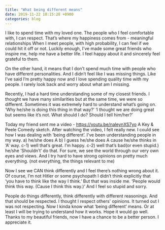 ```yaml
---
title: "What being different means"
date: 2019-11-22 10:15:28 +0900
categories: blog
---
```


I like to spend time with my loved one. The people who I feel comfortable with, I can respect. That’s where my happiness comes from - meaningful relationships
When I meet people, with high probability, I can feel if we could hit it off or not. Luckily enough, I’ve made some great friends who inspire me, help me have a better life. I feel happy about it and sincerely feel grateful to them.

On the other hand, it means that I don’t spend much time with people who have different personalities. And I didn’t feel like I was missing things. Like I’ve said I’m pretty happy now and I love spending quality time with my people. I rarely look back and worry about what am I missing.

Recently, I had a hard time understanding some of my closest friends. I thought we have many similarities but at the same time, we were so different. Sometimes it was extremely hard to understand what’s going on. ‘Why he/she is doing this thing in that way?’ ‘I thought we are doing great but seems like it’s not. What should I do? Should I tell him/her?’

Today my friend sent me a video - https://youtu.be/naleynXS7yo A Key & Peele Comedy sketch. After watching the video, I felt really new. I could see how I was dealing with ‘being different’. I've been understanding people in my way. a) he/she does A b) I guess he/she does A cause he/she thinks in ‘A’ way. c-1) well that’s great. I’m happy. c-2) well that’s bad(or even stupid.) he/she ‘Shouldn’t’ do that. For sure, we see the world through our very own eyes and views. And I try hard to have strong opinions on pretty much everything. (not everything, the things relevant to me)

Now I see we CAN think differently and I feel there’s nothing wrong about it. Of course, I’m not Hitler or some psychopath I didn’t think explicitly that ‘you have to think like the way I think.’ But that was inside me. ‘People would think this way. (Cause I think this way.)’ And I feel so stupid and sorry.

People do things differently, think differently with different reasonings. And that should be respected. I thought I respect others' opinions. It turned out I was not respecting. Now I kinda know what ‘being different’ means. Or at least I will be trying to understand how it works. Hope it would go well. Thanks to my beautiful friends, now I have a chance to be a better person. I appreciate it.
